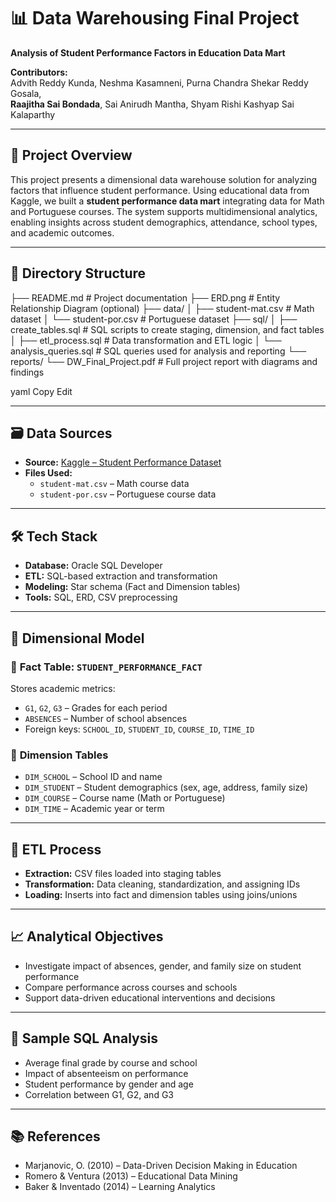 # 📊 **Data Warehousing Final Project**
**Analysis of Student Performance Factors in Education Data Mart**

**Contributors:**  
Advith Reddy Kunda, Neshma Kasamneni, Purna Chandra Shekar Reddy Gosala,  
**Raajitha Sai Bondada**, Sai Anirudh Mantha, Shyam Rishi Kashyap Sai Kalaparthy

---

## 📁 **Project Overview**
This project presents a dimensional data warehouse solution for analyzing factors that influence student performance. Using educational data from Kaggle, we built a **student performance data mart** integrating data for Math and Portuguese courses. The system supports multidimensional analytics, enabling insights across student demographics, attendance, school types, and academic outcomes.

---

## 📂 **Directory Structure**
├── README.md # Project documentation
├── ERD.png # Entity Relationship Diagram (optional)
├── data/
│ ├── student-mat.csv # Math dataset
│ └── student-por.csv # Portuguese dataset
├── sql/
│ ├── create_tables.sql # SQL scripts to create staging, dimension, and fact tables
│ ├── etl_process.sql # Data transformation and ETL logic
│ └── analysis_queries.sql # SQL queries used for analysis and reporting
└── reports/
└── DW_Final_Project.pdf # Full project report with diagrams and findings

yaml
Copy
Edit

---

## 🗃️ **Data Sources**
- **Source:** [Kaggle – Student Performance Dataset](https://www.kaggle.com/datasets/larsen0966/student-performance-data-set)  
- **Files Used:**  
  - `student-mat.csv` – Math course data  
  - `student-por.csv` – Portuguese course data  

---

## 🛠️ **Tech Stack**
- **Database:** Oracle SQL Developer  
- **ETL:** SQL-based extraction and transformation  
- **Modeling:** Star schema (Fact and Dimension tables)  
- **Tools:** SQL, ERD, CSV preprocessing  

---

## 🧱 **Dimensional Model**

### 🔸 **Fact Table: `STUDENT_PERFORMANCE_FACT`**
Stores academic metrics:
- `G1`, `G2`, `G3` – Grades for each period
- `ABSENCES` – Number of school absences
- Foreign keys: `SCHOOL_ID`, `STUDENT_ID`, `COURSE_ID`, `TIME_ID`

### 🔸 **Dimension Tables**
- `DIM_SCHOOL` – School ID and name  
- `DIM_STUDENT` – Student demographics (sex, age, address, family size)  
- `DIM_COURSE` – Course name (Math or Portuguese)  
- `DIM_TIME` – Academic year or term  

---

## 🔄 **ETL Process**
- **Extraction:** CSV files loaded into staging tables  
- **Transformation:** Data cleaning, standardization, and assigning IDs  
- **Loading:** Inserts into fact and dimension tables using joins/unions

---

## 📈 **Analytical Objectives**
- Investigate impact of absences, gender, and family size on student performance  
- Compare performance across courses and schools  
- Support data-driven educational interventions and decisions  

---

## 🧪 **Sample SQL Analysis**
- Average final grade by course and school  
- Impact of absenteeism on performance  
- Student performance by gender and age  
- Correlation between G1, G2, and G3

---

## 📚 **References**
- Marjanovic, O. (2010) – Data-Driven Decision Making in Education  
- Romero & Ventura (2013) – Educational Data Mining  
- Baker & Inventado (2014) – Learning Analytics  
